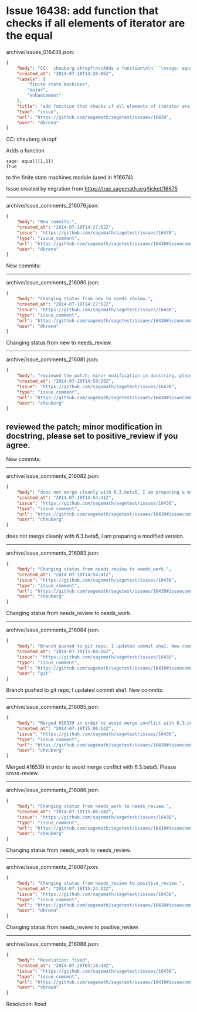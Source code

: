 # Issue 16438: add function that checks if all elements of iterator are the equal

archive/issues_016438.json:
```json
{
    "body": "CC:  cheuberg skropf\n\nAdds a function\n\n```\nsage: equal([1,1])\nTrue\n```\n\nto the finite state machines module (used in #16674).\n\nIssue created by migration from https://trac.sagemath.org/ticket/16675\n\n",
    "created_at": "2014-07-18T14:26:06Z",
    "labels": [
        "finite state machines",
        "major",
        "enhancement"
    ],
    "title": "add function that checks if all elements of iterator are the equal",
    "type": "issue",
    "url": "https://github.com/sagemath/sagetest/issues/16438",
    "user": "dkrenn"
}
```
CC:  cheuberg skropf

Adds a function

```
sage: equal([1,1])
True
```

to the finite state machines module (used in #16674).

Issue created by migration from https://trac.sagemath.org/ticket/16675





---

archive/issue_comments_216079.json:
```json
{
    "body": "New commits:",
    "created_at": "2014-07-18T14:27:52Z",
    "issue": "https://github.com/sagemath/sagetest/issues/16438",
    "type": "issue_comment",
    "url": "https://github.com/sagemath/sagetest/issues/16438#issuecomment-216079",
    "user": "dkrenn"
}
```

New commits:



---

archive/issue_comments_216080.json:
```json
{
    "body": "Changing status from new to needs_review.",
    "created_at": "2014-07-18T14:27:52Z",
    "issue": "https://github.com/sagemath/sagetest/issues/16438",
    "type": "issue_comment",
    "url": "https://github.com/sagemath/sagetest/issues/16438#issuecomment-216080",
    "user": "dkrenn"
}
```

Changing status from new to needs_review.



---

archive/issue_comments_216081.json:
```json
{
    "body": "reviewed the patch; minor modification in docstring, please set to positive_review if you agree.\n----\nNew commits:",
    "created_at": "2014-07-18T14:50:38Z",
    "issue": "https://github.com/sagemath/sagetest/issues/16438",
    "type": "issue_comment",
    "url": "https://github.com/sagemath/sagetest/issues/16438#issuecomment-216081",
    "user": "cheuberg"
}
```

reviewed the patch; minor modification in docstring, please set to positive_review if you agree.
----
New commits:



---

archive/issue_comments_216082.json:
```json
{
    "body": "does not merge cleanly with 6.3.beta5, I am preparing a modified version.",
    "created_at": "2014-07-18T14:54:41Z",
    "issue": "https://github.com/sagemath/sagetest/issues/16438",
    "type": "issue_comment",
    "url": "https://github.com/sagemath/sagetest/issues/16438#issuecomment-216082",
    "user": "cheuberg"
}
```

does not merge cleanly with 6.3.beta5, I am preparing a modified version.



---

archive/issue_comments_216083.json:
```json
{
    "body": "Changing status from needs_review to needs_work.",
    "created_at": "2014-07-18T14:54:41Z",
    "issue": "https://github.com/sagemath/sagetest/issues/16438",
    "type": "issue_comment",
    "url": "https://github.com/sagemath/sagetest/issues/16438#issuecomment-216083",
    "user": "cheuberg"
}
```

Changing status from needs_review to needs_work.



---

archive/issue_comments_216084.json:
```json
{
    "body": "Branch pushed to git repo; I updated commit sha1. New commits:",
    "created_at": "2014-07-18T15:04:16Z",
    "issue": "https://github.com/sagemath/sagetest/issues/16438",
    "type": "issue_comment",
    "url": "https://github.com/sagemath/sagetest/issues/16438#issuecomment-216084",
    "user": "git"
}
```

Branch pushed to git repo; I updated commit sha1. New commits:



---

archive/issue_comments_216085.json:
```json
{
    "body": "Merged #16539 in order to avoid merge conflict with 6.3.beta5. Please cross-review.",
    "created_at": "2014-07-18T15:06:14Z",
    "issue": "https://github.com/sagemath/sagetest/issues/16438",
    "type": "issue_comment",
    "url": "https://github.com/sagemath/sagetest/issues/16438#issuecomment-216085",
    "user": "cheuberg"
}
```

Merged #16539 in order to avoid merge conflict with 6.3.beta5. Please cross-review.



---

archive/issue_comments_216086.json:
```json
{
    "body": "Changing status from needs_work to needs_review.",
    "created_at": "2014-07-18T15:06:14Z",
    "issue": "https://github.com/sagemath/sagetest/issues/16438",
    "type": "issue_comment",
    "url": "https://github.com/sagemath/sagetest/issues/16438#issuecomment-216086",
    "user": "cheuberg"
}
```

Changing status from needs_work to needs_review.



---

archive/issue_comments_216087.json:
```json
{
    "body": "Changing status from needs_review to positive_review.",
    "created_at": "2014-07-18T15:24:12Z",
    "issue": "https://github.com/sagemath/sagetest/issues/16438",
    "type": "issue_comment",
    "url": "https://github.com/sagemath/sagetest/issues/16438#issuecomment-216087",
    "user": "dkrenn"
}
```

Changing status from needs_review to positive_review.



---

archive/issue_comments_216088.json:
```json
{
    "body": "Resolution: fixed",
    "created_at": "2014-07-20T03:18:44Z",
    "issue": "https://github.com/sagemath/sagetest/issues/16438",
    "type": "issue_comment",
    "url": "https://github.com/sagemath/sagetest/issues/16438#issuecomment-216088",
    "user": "vbraun"
}
```

Resolution: fixed
